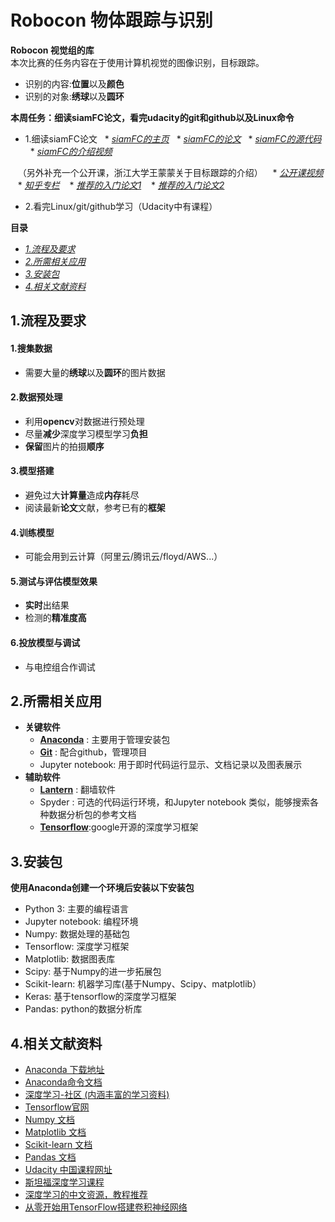 # Robocon 物体跟踪与识别
**Robocon 视觉组的库**
<br>
本次比赛的任务内容在于使用计算机视觉的图像识别，目标跟踪。
* 识别的内容:**位置**以及**颜色**
* 识别的对象:**绣球**以及**圆环**

**本周任务：细读siamFC论文，看完udacity的git和github以及Linux命令**
 * 1.细读siamFC论文
   * [_siamFC的主页_](http://www.robots.ox.ac.uk/~luca/siamese-fc.html)
   * [_siamFC的论文_](https://arxiv.org/pdf/1606.09549.pdf)
   * [_siamFC的源代码_](https://github.com/bertinetto/siamese-fc)
   * [_siamFC的介绍视频_](https://www.youtube.com/watch?v=jZoUalMMZ_0)
   
    （另外补充一个公开课，浙江大学王蒙蒙关于目标跟踪的介绍）
    * [_公开课视频_](http://cvmart.net/community/article/detail/40)
    * [_知乎专栏_](https://zhuanlan.zhihu.com/visual-tracking)
    * [_推荐的入门论文1_](https://pdfs.semanticscholar.org/59e5/b451055963f5e2b16e10958f806edf2b196f.pdf)
    * [_推荐的入门论文2_](https://www.cv-foundation.org/openaccess/content_cvpr_2016/papers/Nam_Learning_Multi-Domain_Convolutional_CVPR_2016_paper.pdf)
    
 * 2.看完Linux/git/github学习（Udacity中有课程）



**目录**
 * [_1.流程及要求_](#1流程及要求)
 * [_2.所需相关应用_](#2所需相关应用)
 * [_3.安装包_](#3安装包)
 * [_4.相关文献资料_](#4相关文献资料)
## 1.流程及要求
#### 1.搜集数据
 * 需要大量的**绣球**以及**圆环**的图片数据
#### 2.数据预处理
 * 利用**opencv**对数据进行预处理
 * 尽量**减少**深度学习模型学习**负担**
 * **保留**图片的拍摄**顺序**
#### 3.模型搭建
 * 避免过大**计算量**造成**内存**耗尽
 * 阅读最新**论文**文献，参考已有的**框架**
#### 4.训练模型
 * 可能会用到云计算（阿里云/腾讯云/floyd/AWS...）
#### 5.测试与评估模型效果
 * **实时**出结果
 * 检测的**精准度高**
#### 6.投放模型与调试
 * 与电控组合作调试
## 2.所需相关应用
 *  **关键软件**
	 * [**Anaconda**](https://www.anaconda.com/download/)  : 主要用于管理安装包
	 * [**Git**](https://git-scm.com/) : 配合github，管理项目
	 * Jupyter notebook: 用于即时代码运行显示、文档记录以及图表展示
 *  **辅助软件**
	 * [**Lantern**](https://getlantern.org/en_US/) : 翻墙软件
	 * Spyder : 可选的代码运行环境，和Jupyter notebook 类似，能够搜索各种数据分析包的参考文档
 	* [**Tensorflow**](http://www.tensorfly.cn/):google开源的深度学习框架
## 3.安装包
**使用Anaconda创建一个环境后安装以下安装包**
 * Python 3: 主要的编程语言
 * Jupyter notebook: 编程环境
 * Numpy: 数据处理的基础包
 * Tensorflow: 深度学习框架
 * Matplotlib: 数据图表库
 * Scipy: 基于Numpy的进一步拓展包
 * Scikit-learn: 机器学习库(基于Numpy、Scipy、matplotlib）
 * Keras: 基于tensorflow的深度学习框架
 * Pandas: python的数据分析库
## 4.相关文献资料

 * [Anaconda 下载地址](https://www.anaconda.com/download/) 
 * [Anaconda命令文档](https://conda.io/docs/using/index.html)
 * [深度学习-社区 (内涵丰富的学习资料)](https://www.commonlounge.com/community/9dcdd386cc28446695305db00d2de532)
 * [Tensorflow官网](https://www.tensorflow.org/)
 * [Numpy 文档](http://www.numpy.org/)
 * [Matplotlib 文档](http://matplotlib.org/users/pyplot_tutorial.html)
 * [Scikit-learn 文档](http://scikit-learn.org/stable/index.html)
 * [Pandas 文档](http://pandas.pydata.org/pandas-docs/stable/index.html)	
 * [Udacity 中国课程网址](https://cn.udacity.com/)
 * [斯坦福深度学习课程](http://study.163.com/course/introduction/1004697005.htm)
 * [深度学习的中文资源，教程推荐](http://mp.weixin.qq.com/s/op_bWAF5u2kGPJs8V1oR5g)
 * [从零开始用TensorFlow搭建卷积神经网络](http://mp.weixin.qq.com/s/VlvQmrS7Qi2qq6fTBXKTYw)
